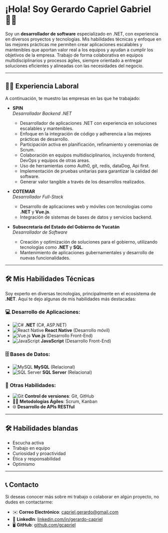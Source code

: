 # ¡Hola! Soy **Gerardo Capriel Gabriel** 👨‍💻

Soy un **desarrollador de software** especializado en .NET, con experiencia en diversos proyectos y tecnologías. Mis habilidades técnicas y enfoque en las mejores prácticas me permiten crear aplicaciones escalables y mantenibles que aportan valor real a los equipos y ayudan a cumplir los objetivos de la empresa. Trabajo de forma colaborativa en equipos multidisciplinarios y procesos ágiles, siempre orientado a entregar soluciones eficientes y alineadas con las necesidades del negocio.


---

## 🧑‍💻 **Experiencia Laboral**

A continuación, te muestro las empresas en las que he trabajado:

- **SPIN**  
  *Desarrollador Backend .NET*
  
  - Desarrollador de aplicaciones .NET con experiencia en soluciones escalables y mantenibles.
  - Enfoque en la integración de código y adherencia a las mejores prácticas de desarrollo.
  - Participación activa en planificación, refinamiento y ceremonias de Scrum.
  - Colaboración en equipos multidisciplinarios, incluyendo frontend, DevOps y equipos de otras areas.
  - Uso de herramientas como Auth0, git, redis, dataDog, Api first.
  - Implementación de pruebas unitarias para garantizar la calidad del software.
  - Generar valor tangible a través de los desarrollos realizados.

- **COTEMAR**  
  *Desarrollador Full-Stack*  
  - Desarrollo de aplicaciones web y móviles con tecnologías como **.NET** y **Vue.js**.
  - Integración de sistemas de bases de datos y servicios backend.

- **Subsecretaría del Estado del Gobierno de Yucatán**  
  *Desarrollador de Software*  
  - Creación y optimización de soluciones para el gobierno, utilizando tecnologías como **.NET** y **SQL**.
  - Mantenimiento de aplicaciones gubernamentales y desarrollo de nuevas funcionalidades.

---

## 🛠 **Mis Habilidades Técnicas**

Soy experto en diversas tecnologías, principalmente en el ecosistema de **.NET**. Aquí te dejo algunas de mis habilidades más destacadas:

### 💻 **Desarrollo de Aplicaciones**:
- ![C#](https://img.shields.io/badge/-C%23-239120?style=flat&logo=c-sharp&logoColor=fff) **.NET** (C#, ASP.NET)
- ![React Native](https://img.shields.io/badge/-React_Native-61DAFB?style=flat&logo=react&logoColor=000) **React Native** (Desarrollo móvil)
- ![Vue.js](https://img.shields.io/badge/-Vue.js-4FC08D?style=flat&logo=vue.js&logoColor=fff) **Vue.js** (Desarrollo Front-End)
- ![JavaScript](https://img.shields.io/badge/-JavaScript-F7DF1E?style=flat&logo=javascript&logoColor=000) **JavaScript** (Desarrollo Front-End)

### 🗄 **Bases de Datos**:
- ![MySQL](https://img.shields.io/badge/-MySQL-4479A1?style=flat&logo=mysql&logoColor=fff) **MySQL** (Relacional)
- ![SQL Server](https://img.shields.io/badge/-SQL%20Server-CC2927?style=flat&logo=microsoft-sql-server&logoColor=fff) **SQL Server** (Relacional)

### 🔧 **Otras Habilidades**:
- ![Git](https://img.shields.io/badge/-Git-F05032?style=flat&logo=git&logoColor=fff) **Control de versiones**: Git, GitHub
- 🏃‍♂️ **Metodologías Ágiles**: Scrum, Kanban
- 🌐 **Desarrollo de APIs RESTful**

---


## 🛠 **Habilidades blandas**

- Escucha activa
- Trabajo en equipo
- Curiosidad y proactividad
- Ética y responsabilidad
- Optimismo

---
## 📞 **Contacto**

Si deseas conocer más sobre mi trabajo o colaborar en algún proyecto, no dudes en contactarme:

- ✉️ **Correo Electrónico**: [capriel.gerardo@gmail.com](mailto:gerardo.capriel@example.com)
- 💼 **LinkedIn**: [linkedin.com/in/gerardo-capriel](https://www.linkedin.com/in/gerardo-capriel)
- 🖥 **GitHub**: [github.com/gcapriel](https://github.com/gerardocapriel)
